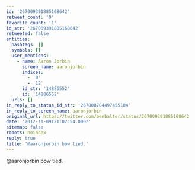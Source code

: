 ```yaml
---
id: '267009391885168642'
retweet_count: '0'
favorite_count: '1'
id_str: '267009391885168642'
retweeted: false
entities:
  hashtags: []
  symbols: []
  user_mentions:
    - name: Aaron Jorbin
      screen_name: aaronjorbin
      indices:
        - '0'
        - '12'
      id_str: '14886552'
      id: '14886552'
  urls: []
in_reply_to_status_id_str: '267008704497455104'
in_reply_to_screen_name: aaronjorbin
original_url: https://twitter.com/benbalter/status/267009391885168642
date: '2012-11-09T21:02:54.000Z'
sitemap: false
robots: noindex
reply: true
title: '@aaronjorbin bow tied.'
---
```


@aaronjorbin bow tied.